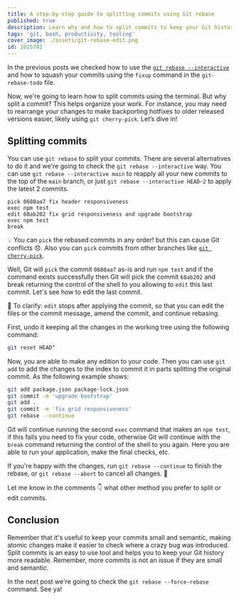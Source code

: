 ```yaml
---
title: A step-by-step guide to splitting commits using Git rebase
published: true
description: Learn why and how to split commits to keep your Git history clean and organized. Whether you're backporting hotfixes or simply aiming for more readable commit history, this step-by-step guide has got you covered.
tags: 'git, bash, productivity, tooling'
cover_image: ./assets/git-rebase-edit.png
id: 2015782
---
```


In the previous posts we checked how to use the [`git rebase --interactive`](https://git-scm.com/docs/git-rebase#Documentation/git-rebase.txt---interactive) and how to squash your commits using the `fixup` command in the `git-rebase-todo` file.

Now, we're going to learn how to split commits using the terminal. But why split a commit? This helps organize your work. For instance, you may need to rearrange your changes to make backporting hotfixes to older released versions easier, likely using `git cherry-pick`. Let’s dive in!

## Splitting commits

You can use `git rebase` to split your commits. There are several alternatives to do it and we're going to check the `git rebase --interactive` way. You can use `git rebase --interactive main` to reapply all your new commits to the top of the `main` branch, or just `git rebase --interactive HEAD~2` to apply the latest 2 commits.

```text
pick 0680aa7 fix header responsiveness
exec npm test
edit 68ab202 fix grid responsiveness and upgrade bootstrap
exec npm test
break
```

💡 You can `pick` the rebased commits in any order! but this can cause Git conflicts 😞. Also you can `pick` commits from other branches like [`git cherry-pick`](https://git-scm.com/docs/git-cherry-pick).

Well, Git will `pick` the commit `0680aa7` as-is and run `npm test` and if the command exists successfully then Git will pick the commit `68ab202` and break returning the control of the shell to you allowing to `edit` this last commit. Let's see how to edit the last commit.

🧠 To clarify: `edit` stops after applying the commit, so that you can edit the files or the commit message, amend the commit, and continue rebasing.

First, undo it keeping all the changes in the working tree using the following command:

```bash
git reset HEAD^
```

Now, you are able to make any edition to your code. Then you can use `git add` to add the changes to the index to commit it in parts splitting the original commit. As the following example shows:

```bash
git add package.json package-lock.json
git commit -m 'upgrade bootstrap'
git add .
git commit -m 'fix grid responsiveness'
git rebase --continue
```

Git will continue running the second `exec` command that makes an `npm test`, if this fails you need to fix your code, otherwise Git will continue with the `break` command returning the control of the shell to you again. Here you are able to run your application, make the final checks, etc.

If you're happy with the changes, run `git rebase --continue` to finish the rebase, or `git rebase --abort` to cancel all changes. 👀

Let me know in the comments 👇 what other method you prefer to split or edit commits.

## Conclusion

Remember that it's useful to keep your commits small and semantic, making atomic changes make it easier to check where a crazy bug was introduced. Split commits is an easy to use tool and helps you to keep your Git history more readable. Remember, more commits is not an issue if they are small and semantic.

In the next post we're going to check the `git rebase --force-rebase` command. See ya!
